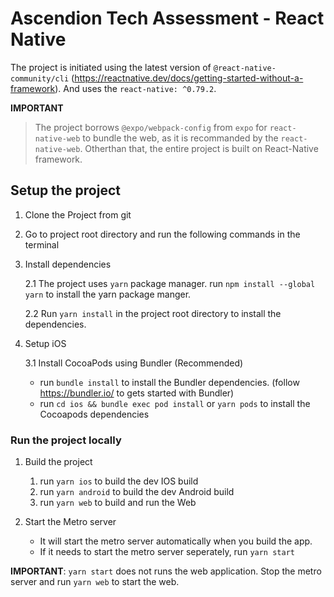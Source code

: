 # Ascendion Tech Assessment - React Native

The project is initiated using the latest version of `@react-native-community/cli` (https://reactnative.dev/docs/getting-started-without-a-framework).
And uses the `react-native: ^0.79.2`.

**IMPORTANT**

> The project borrows `@expo/webpack-config` from `expo` for `react-native-web` to bundle the web, as it is recommanded by the `react-native-web`. Otherthan that, the entire project is built on React-Native framework.

## Setup the project

1. Clone the Project from git
2. Go to project root directory and run the following commands in the terminal
3. Install dependencies

   2.1 The project uses `yarn` package manager. run `npm install --global yarn` to install the yarn package manger.

   2.2 Run `yarn install` in the project root directory to install the dependencies.

4. Setup iOS

   3.1 Install CocoaPods using Bundler (Recommended)

   - run `bundle install` to install the Bundler dependencies. (follow https://bundler.io/ to gets started with Bundler)
   - run `cd ios && bundle exec pod install` or `yarn pods` to install the Cocoapods dependencies

### Run the project locally

1. Build the project
   1. run `yarn ios` to build the dev IOS build
   2. run `yarn android` to build the dev Android build
   3. run `yarn web` to build and run the Web
2. Start the Metro server

   - It will start the metro server automatically when you build the app.
   - If it needs to start the metro server seperately, run `yarn start`

**IMPORTANT**: `yarn start` does not runs the web application. Stop the metro server and run `yarn web` to start the web.
